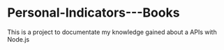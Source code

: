 # Personal-Indicators---Books
This is a project to documentate my knowledge gained about a APIs with Node.js
